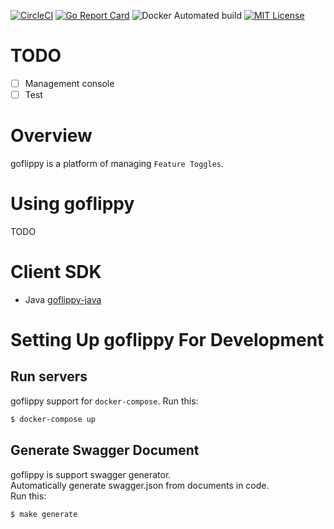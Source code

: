 [![CircleCI](https://circleci.com/gh/neko-neko/goflippy/tree/master.svg?style=shield&circle-token=b4e94e627c67fd9ab598b4b5124e98a65fb816ea)](https://circleci.com/gh/neko-neko/goflippy/tree/master)
[![Go Report Card](https://goreportcard.com/badge/github.com/neko-neko/goflippy)](https://goreportcard.com/report/github.com/neko-neko/goflippy)
![Docker Automated build](https://img.shields.io/docker/automated/nekoneko/goflippy.svg)
[![MIT License](https://img.shields.io/badge/license-MIT-blue.svg?style=flat)](LICENSE)

# TODO
- [ ] Management console
- [ ] Test

# Overview
goflippy is a platform of managing `Feature Toggles`.

# Using goflippy
TODO

# Client SDK
- Java [goflippy-java](https://github.com/neko-neko/goflippy-java)

# Setting Up goflippy For Development
## Run servers
goflippy support for `docker-compose`.
Run this:

```bash
$ docker-compose up
```

## Generate Swagger Document
goflippy is support swagger generator.  
Automatically generate swagger.json from documents in code.  
Run this:

```bash
$ make generate
```
